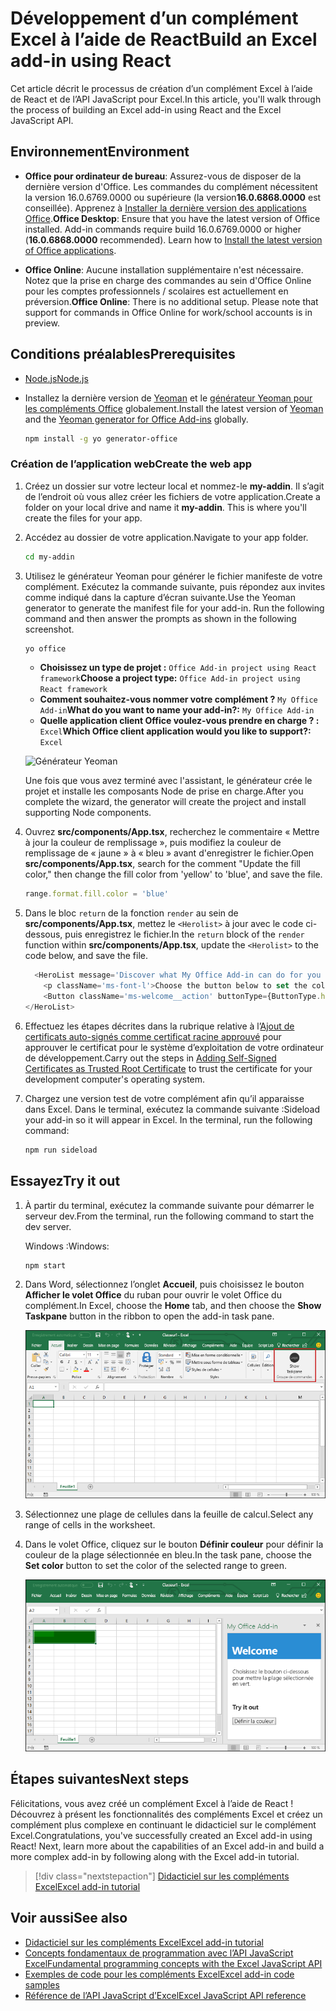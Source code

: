 # <a name="build-an-excel-add-in-using-react"></a><span data-ttu-id="5d91a-101">Développement d’un complément Excel à l’aide de React</span><span class="sxs-lookup"><span data-stu-id="5d91a-101">Build an Excel add-in using React</span></span>

<span data-ttu-id="5d91a-102">Cet article décrit le processus de création d’un complément Excel à l’aide de React et de l’API JavaScript pour Excel.</span><span class="sxs-lookup"><span data-stu-id="5d91a-102">In this article, you'll walk through the process of building an Excel add-in using React and the Excel JavaScript API.</span></span>

## <a name="environment"></a><span data-ttu-id="5d91a-103">Environnement</span><span class="sxs-lookup"><span data-stu-id="5d91a-103">Environment</span></span>

- <span data-ttu-id="5d91a-p101">**Office pour ordinateur de bureau**:  Assurez-vous de disposer de la dernière version d'Office. Les commandes du complément nécessitent la version 16.0.6769.0000 ou supérieure (la version**16.0.6868.0000** est conseillée). Apprenez à [Installer la dernière version des applications Office](http://aka.ms/latestoffice).</span><span class="sxs-lookup"><span data-stu-id="5d91a-p101">**Office Desktop**: Ensure that you have the latest version of Office installed. Add-in commands require build 16.0.6769.0000 or higher (**16.0.6868.0000** recommended). Learn how to [Install the latest version of Office applications](http://aka.ms/latestoffice).</span></span> 
 
- <span data-ttu-id="5d91a-p102">**Office Online**: Aucune installation supplémentaire n'est nécessaire. Notez que la prise en charge des commandes au sein d'Office Online pour les comptes professionnels / scolaires est actuellement en préversion.</span><span class="sxs-lookup"><span data-stu-id="5d91a-p102">**Office Online**: There is no additional setup. Please note that support for commands in Office Online for work/school accounts is in preview.</span></span>

## <a name="prerequisites"></a><span data-ttu-id="5d91a-109">Conditions préalables</span><span class="sxs-lookup"><span data-stu-id="5d91a-109">Prerequisites</span></span>

- [<span data-ttu-id="5d91a-110">Node.js</span><span class="sxs-lookup"><span data-stu-id="5d91a-110">Node.js</span></span>](https://nodejs.org)

- <span data-ttu-id="5d91a-111">Installez la dernière version de [Yeoman](https://github.com/yeoman/yo) et le [générateur Yeoman pour les compléments Office](https://github.com/OfficeDev/generator-office) globalement.</span><span class="sxs-lookup"><span data-stu-id="5d91a-111">Install the latest version of [Yeoman](https://github.com/yeoman/yo) and the [Yeoman generator for Office Add-ins](https://github.com/OfficeDev/generator-office) globally.</span></span>
    ```bash
    npm install -g yo generator-office
    ```

### <a name="create-the-web-app"></a><span data-ttu-id="5d91a-112">Création de l’application web</span><span class="sxs-lookup"><span data-stu-id="5d91a-112">Create the web app</span></span>

1. <span data-ttu-id="5d91a-p103">Créez un dossier sur votre lecteur local et nommez-le **my-addin**. Il s’agit de l’endroit où vous allez créer les fichiers de votre application.</span><span class="sxs-lookup"><span data-stu-id="5d91a-p103">Create a folder on your local drive and name it **my-addin**. This is where you'll create the files for your app.</span></span>

2. <span data-ttu-id="5d91a-115">Accédez au dossier de votre application.</span><span class="sxs-lookup"><span data-stu-id="5d91a-115">Navigate to your app folder.</span></span>

    ```bash
    cd my-addin
    ```

3. <span data-ttu-id="5d91a-p104">Utilisez le générateur Yeoman pour générer le fichier manifeste de votre complément. Exécutez la commande suivante, puis répondez aux invites comme indiqué dans la capture d’écran suivante.</span><span class="sxs-lookup"><span data-stu-id="5d91a-p104">Use the Yeoman generator to generate the manifest file for your add-in. Run the following command and then answer the prompts as shown in the following screenshot.</span></span>

    ```bash
    yo office
    ```

    - <span data-ttu-id="5d91a-118">**Choisissez un type de projet :** `Office Add-in project using React framework`</span><span class="sxs-lookup"><span data-stu-id="5d91a-118">**Choose a project type:** `Office Add-in project using React framework`</span></span>
    - <span data-ttu-id="5d91a-119">**Comment souhaitez-vous nommer votre complément ?** `My Office Add-in`</span><span class="sxs-lookup"><span data-stu-id="5d91a-119">**What do you want to name your add-in?:** `My Office Add-in`</span></span>
    - <span data-ttu-id="5d91a-120">**Quelle application client Office voulez-vous prendre en charge ? :** `Excel`</span><span class="sxs-lookup"><span data-stu-id="5d91a-120">**Which Office client application would you like to support?:** `Excel`</span></span>

    ![Générateur Yeoman](../images/yo-office-excel-react.png)
    
    <span data-ttu-id="5d91a-122">Une fois que vous avez terminé avec l'assistant, le générateur crée le projet et installe les composants Node de prise en charge.</span><span class="sxs-lookup"><span data-stu-id="5d91a-122">After you complete the wizard, the generator will create the project and install supporting Node components.</span></span>

4.  <span data-ttu-id="5d91a-123">Ouvrez **src/components/App.tsx**, recherchez le commentaire « Mettre à jour la couleur de remplissage », puis modifiez la couleur de remplissage de « jaune » à « bleu » avant d'enregistrer le fichier.</span><span class="sxs-lookup"><span data-stu-id="5d91a-123">Open **src/components/App.tsx**, search for the comment "Update the fill color," then change the fill color from 'yellow' to 'blue', and save the file.</span></span> 

    ```js
    range.format.fill.color = 'blue'

    ```

5. <span data-ttu-id="5d91a-124">Dans le bloc `return` de la fonction `render` au sein de **src/components/App.tsx**, mettez le `<Herolist>` à jour avec le code ci-dessous, puis enregistrez le fichier.</span><span class="sxs-lookup"><span data-stu-id="5d91a-124">In the `return` block of the `render` function within **src/components/App.tsx**, update the `<Herolist>` to the code below, and save the file.</span></span> 

    ```js
      <HeroList message='Discover what My Office Add-in can do for you today!' items={this.state.listItems}>
        <p className='ms-font-l'>Choose the button below to set the color of the selected range to blue. <b>Set color</b>.</p>
        <Button className='ms-welcome__action' buttonType={ButtonType.hero} iconProps={{ iconName: 'ChevronRight' }} onClick={this.click}>Run</Button>
    </HeroList>
    ```

6. <span data-ttu-id="5d91a-125">Effectuez les étapes décrites dans la rubrique relative à l’[Ajout de certificats auto-signés comme certificat racine approuvé](https://github.com/OfficeDev/generator-office/blob/master/src/docs/ssl.md) pour approuver le certificat pour le système d’exploitation de votre ordinateur de développement.</span><span class="sxs-lookup"><span data-stu-id="5d91a-125">Carry out the steps in [Adding Self-Signed Certificates as Trusted Root Certificate](https://github.com/OfficeDev/generator-office/blob/master/src/docs/ssl.md) to trust the certificate for your development computer's operating system.</span></span>

7. <span data-ttu-id="5d91a-p105">Chargez une version test de votre complément afin qu’il apparaisse dans Excel. Dans le terminal, exécutez la commande suivante :</span><span class="sxs-lookup"><span data-stu-id="5d91a-p105">Sideload your add-in so it will appear in Excel. In the terminal, run the following command:</span></span> 
    
    ```bash
    npm run sideload
    ```

## <a name="try-it-out"></a><span data-ttu-id="5d91a-128">Essayez</span><span class="sxs-lookup"><span data-stu-id="5d91a-128">Try it out</span></span>

1. <span data-ttu-id="5d91a-129">À partir du terminal, exécutez la commande suivante pour démarrer le serveur dev.</span><span class="sxs-lookup"><span data-stu-id="5d91a-129">From the terminal, run the following command to start the dev server.</span></span>

    <span data-ttu-id="5d91a-130">Windows :</span><span class="sxs-lookup"><span data-stu-id="5d91a-130">Windows:</span></span>
    ```bash
    npm start
    ```

2. <span data-ttu-id="5d91a-131">Dans Word, sélectionnez l’onglet **Accueil**, puis choisissez le bouton **Afficher le volet Office** du ruban pour ouvrir le volet Office du complément.</span><span class="sxs-lookup"><span data-stu-id="5d91a-131">In Excel, choose the **Home** tab, and then choose the **Show Taskpane** button in the ribbon to open the add-in task pane.</span></span>

    ![Bouton de Complément Excel](../images/excel-quickstart-addin-2b.png)

3. <span data-ttu-id="5d91a-133">Sélectionnez une plage de cellules dans la feuille de calcul.</span><span class="sxs-lookup"><span data-stu-id="5d91a-133">Select any range of cells in the worksheet.</span></span>

4. <span data-ttu-id="5d91a-134">Dans le volet Office, cliquez sur le bouton **Définir couleur** pour définir la couleur de la plage sélectionnée en bleu.</span><span class="sxs-lookup"><span data-stu-id="5d91a-134">In the task pane, choose the **Set color** button to set the color of the selected range to green.</span></span>

    ![Complément Excel](../images/excel-quickstart-addin-2c.png)

## <a name="next-steps"></a><span data-ttu-id="5d91a-136">Étapes suivantes</span><span class="sxs-lookup"><span data-stu-id="5d91a-136">Next steps</span></span>

<span data-ttu-id="5d91a-p106">Félicitations, vous avez créé un complément Excel à l’aide de React ! Découvrez à présent les fonctionnalités des compléments Excel et créez un complément plus complexe en continuant le didacticiel sur le complément Excel.</span><span class="sxs-lookup"><span data-stu-id="5d91a-p106">Congratulations, you've successfully created an Excel add-in using React! Next, learn more about the capabilities of an Excel add-in and build a more complex add-in by following along with the Excel add-in tutorial.</span></span>

> [!div class="nextstepaction"]
> [<span data-ttu-id="5d91a-139">Didacticiel sur les compléments Excel</span><span class="sxs-lookup"><span data-stu-id="5d91a-139">Excel add-in tutorial</span></span>](../tutorials/excel-tutorial.yml)

## <a name="see-also"></a><span data-ttu-id="5d91a-140">Voir aussi</span><span class="sxs-lookup"><span data-stu-id="5d91a-140">See also</span></span>

* [<span data-ttu-id="5d91a-141">Didacticiel sur les compléments Excel</span><span class="sxs-lookup"><span data-stu-id="5d91a-141">Excel add-in tutorial</span></span>](../tutorials/excel-tutorial-create-table.md)
* [<span data-ttu-id="5d91a-142">Concepts fondamentaux de programmation avec l’API JavaScript Excel</span><span class="sxs-lookup"><span data-stu-id="5d91a-142">Fundamental programming concepts with the Excel JavaScript API</span></span>](../excel/excel-add-ins-core-concepts.md)
* [<span data-ttu-id="5d91a-143">Exemples de code pour les compléments Excel</span><span class="sxs-lookup"><span data-stu-id="5d91a-143">Excel add-in code samples</span></span>](https://developer.microsoft.com/office/gallery/?filterBy=Samples,Excel)
* [<span data-ttu-id="5d91a-144">Référence de l’API JavaScript d’Excel</span><span class="sxs-lookup"><span data-stu-id="5d91a-144">Excel JavaScript API reference</span></span>](https://docs.microsoft.com/javascript/office/overview/excel-add-ins-reference-overview?view=office-js)
